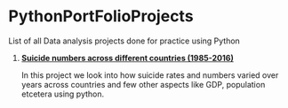 # PythonPortFolioProjects
List of all Data analysis projects done for practice using Python


1. [**Suicide numbers across different countries (1985-2016)**](https://github.com/Rakesh-Kashyap-git/PythonPortFolioProjects/blob/main/Suicide_Rates.ipynb)

   In this project we look into how suicide rates and numbers varied over years across countries and few other aspects like GDP, population etcetera using python.
